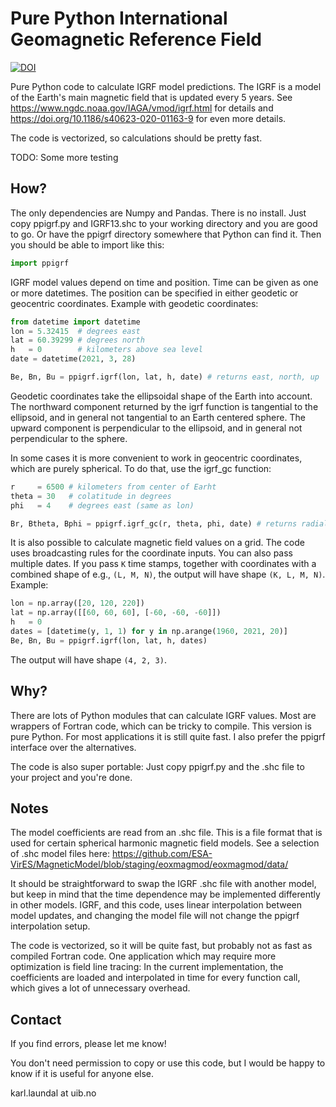 # Pure Python International Geomagnetic Reference Field
[![DOI](https://zenodo.org/badge/352365168.svg)](https://zenodo.org/badge/latestdoi/352365168)

Pure Python code to calculate IGRF model predictions. The IGRF is a model of the Earth's main magnetic field that is updated every 5 years.
See https://www.ngdc.noaa.gov/IAGA/vmod/igrf.html for details and https://doi.org/10.1186/s40623-020-01163-9 for even more details.

The code is vectorized, so calculations should be pretty fast.  

TODO: Some more testing

## How?
The only dependencies are Numpy and Pandas. There is no install. Just copy ppigrf.py and IGRF13.shc to your working directory and you are good to go. Or have the ppigrf directory somewhere that Python can find it. Then you should be able to import like this:
```python
import ppigrf
```
IGRF model values depend on time and position. Time can be given as one or more datetimes. The position can be specified in either geodetic or geocentric coordinates. Example with geodetic coordinates:
```python
from datetime import datetime
lon = 5.32415  # degrees east
lat = 60.39299 # degrees north
h   = 0        # kilometers above sea level
date = datetime(2021, 3, 28)

Be, Bn, Bu = ppigrf.igrf(lon, lat, h, date) # returns east, north, up
```
Geodetic coordinates take the ellipsoidal shape of the Earth into account. The northward component returned by the igrf function is tangential to the ellipsoid, and in general not tangential to an Earth centered sphere. The upward component is perpendicular to the ellipsoid, and in general not perpendicular to the sphere. 

In some cases it is more convenient to work in geocentric coordinates, which are purely spherical. To do that, use the igrf_gc function:
```python
r     = 6500 # kilometers from center of Earht
theta = 30   # colatitude in degrees
phi   = 4    # degrees east (same as lon)

Br, Btheta, Bphi = ppigrf.igrf_gc(r, theta, phi, date) # returns radial, south, east
```

It is also possible to calculate magnetic field values on a grid. The code uses broadcasting rules for the coordinate inputs. You can also pass multiple dates. If you pass `K` time stamps, together with coordinates with a combined shape of e.g., `(L, M, N)`, the output will have shape `(K, L, M, N)`. Example:
```python
lon = np.array([20, 120, 220])
lat = np.array([[60, 60, 60], [-60, -60, -60]])
h   = 0
dates = [datetime(y, 1, 1) for y in np.arange(1960, 2021, 20)]
Be, Bn, Bu = ppigrf.igrf(lon, lat, h, dates)
```
The output will have shape `(4, 2, 3)`.

## Why?
There are lots of Python modules that can calculate IGRF values. Most are wrappers of Fortran code, which can be tricky to compile. This version is pure Python. For most applications it is still quite fast. I also prefer the ppigrf interface over the alternatives. 

The code is also super portable: Just copy ppigrf.py and the .shc file to your project and you're done.

## Notes
The model coefficients are read from an .shc file. This is a file format that is used for certain spherical harmonic magnetic field models. See a selection of .shc model files here:
https://github.com/ESA-VirES/MagneticModel/blob/staging/eoxmagmod/eoxmagmod/data/

It should be straightforward to swap the IGRF .shc file with another model, but keep in mind that the time dependence may be implemented differently in other models. IGRF, and this code, uses linear interpolation between model updates, and changing the model file will not change the ppigrf interpolation setup. 

The code is vectorized, so it will be quite fast, but probably not as fast as compiled Fortran code. One application which may require more optimization is field line tracing: In the current implementation, the coefficients are loaded and interpolated in time for every function call, which gives a lot of unnecessary overhead.


## Contact
If you find errors, please let me know! 

You don't need permission to copy or use this code, but I would be happy to know if it is useful for anyone else. 

karl.laundal at uib.no
